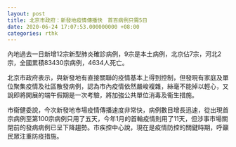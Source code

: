 ```yaml
---
layout: post
title: 北京市政府：新發地疫情傳播快　首百病例只需5日
date: 2020-06-24 17:07:53.000000000 +08:00
categories: rthk
---
```


內地過去一日新增12宗新型肺炎確診病例，9宗是本土病例，北京佔7宗，河北2宗，全國累積83430宗病例，4634人死亡。

北京市政府表示，與新發地有直接關聯的疫情基本上得到控制，但發現有家庭及單位聚集疫情及社區散發病例，認為市內疫情依然嚴峻複雜，絲毫不能掉以輕心，又說即將開展的端午假期是一次考驗，將加強公共單位消毒及衞生措施。

市衞健委說，今次新發地市場疫情傳播速度非常快，病例數目增長迅速，從出現首宗病例至第100宗病例只用了五天，今年1月的首輪疫情則用了11天，但涉事市場關閉前的發病病例已呈下降趨勢。市疾控中心說，現在是疫情防控的關鍵時期，呼籲民眾注重防疫措施。
